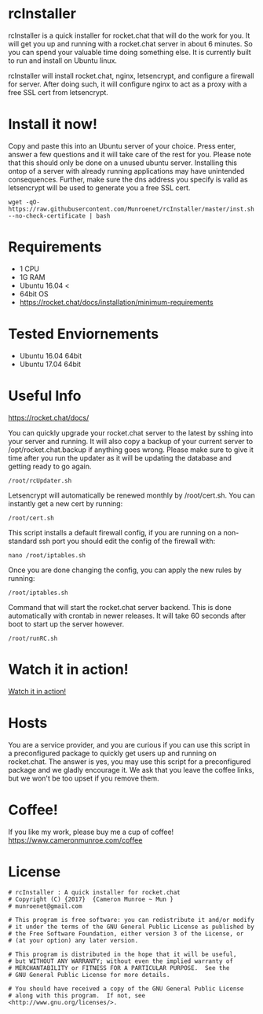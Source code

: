 # rcInstaller

rcInstaller is a quick installer for rocket.chat that will do the work for you.
It will get you up and running with a rocket.chat server in about 6 minutes.
So you can spend your valuable time doing something else. It is currently built
to run and install on Ubuntu linux. 

rcInstaller will install rocket.chat, nginx, letsencrypt, and configure a
firewall for server. After doing such, it will configure nginx to act as a proxy
with a free SSL cert from letsencrypt.

# Install it now!

Copy and paste this into an Ubuntu server of your choice. Press enter, answer a
few questions and it will take care of the rest for you. Please note that this
should only be done on a unused ubuntu server. Installing this ontop of a server
with already running applications may have unintended consequences. Further, 
make sure the dns address you specify is valid as letsencrypt will be used to
generate you a free SSL cert.

```
wget -qO- https://raw.githubusercontent.com/Munroenet/rcInstaller/master/inst.sh --no-check-certificate | bash
```

# Requirements

  - 1   CPU
  - 1G  RAM
  - Ubuntu 16.04 <
  - 64bit OS
  - https://rocket.chat/docs/installation/minimum-requirements
    

# Tested Enviornements
  - Ubuntu 16.04 64bit
  - Ubuntu 17.04 64bit
  

# Useful Info

https://rocket.chat/docs/

You can quickly upgrade your rocket.chat server to the latest by sshing into 
your server and running. It will also copy a backup of your current server to
/opt/rocket.chat.backup if anything goes wrong. Please make sure to give it time
after you run the updater as it will be updating the database and getting ready 
to go again.
```
/root/rcUpdater.sh
```

Letsencrypt will automatically be renewed monthly by /root/cert.sh. You can 
instantly get a new cert by running:
```
/root/cert.sh
```

This script installs a default firewall config, if you are running on a
non-standard ssh port you should edit the config of the firewall with:
```
nano /root/iptables.sh
```
Once you are done changing the config, you can apply the new rules by running:
```
/root/iptables.sh
```
Command that will start the rocket.chat server backend. This is done
automatically with crontab in newer releases. It will take 60 seconds after boot
to start up the server however. 
```
/root/runRC.sh
```



# Watch it in action!

[Watch it in action!](https://www.cameronmunroe.com/u/2016-10-05_10-46-49.gif)


# Hosts
You are a service provider, and you are curious if you can use this script in a
preconfigured package to quickly get users up and running on rocket.chat. The 
answer is yes, you may use this script for a preconfigured package and we gladly
encourage it. We ask that you leave the coffee links, but we won't be too upset
if you remove them. 
    

# Coffee!
If you like my work, please buy me a cup of coffee! 
https://www.cameronmunroe.com/coffee


# License

    # rcInstaller : A quick installer for rocket.chat
    # Copyright (C) {2017}  {Cameron Munroe ~ Mun }
	# munroenet@gmail.com 

    # This program is free software: you can redistribute it and/or modify
    # it under the terms of the GNU General Public License as published by
    # the Free Software Foundation, either version 3 of the License, or
    # (at your option) any later version.

    # This program is distributed in the hope that it will be useful,
    # but WITHOUT ANY WARRANTY; without even the implied warranty of
    # MERCHANTABILITY or FITNESS FOR A PARTICULAR PURPOSE.  See the
    # GNU General Public License for more details.

    # You should have received a copy of the GNU General Public License
    # along with this program.  If not, see <http://www.gnu.org/licenses/>.